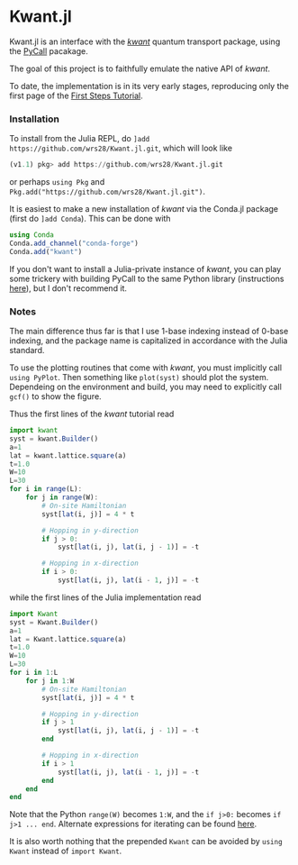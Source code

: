 # Kwant.jl

Kwant.jl is an interface with the [_kwant_](https://kwant-project.org) quantum transport package, using the [PyCall](https://github.com/JuliaPy/PyCall.jl) pacakage.

The goal of this project is to faithfully emulate the native API of _kwant_.

To date, the implementation is in its very early stages, reproducing only the first page of the [First Steps Tutorial](https://kwant-project.org/doc/1/tutorial/first_steps).

### Installation
To install from the Julia REPL, do `]add https://github.com/wrs28/Kwant.jl.git`, which will look like
````JULIA
(v1.1) pkg> add https://github.com/wrs28/Kwant.jl.git
````
or perhaps `using Pkg` and `Pkg.add("https://github.com/wrs28/Kwant.jl.git")`.

It is easiest to make a new installation of _kwant_ via the Conda.jl package (first do `]add Conda`). This can be done with
````JULIA
using Conda
Conda.add_channel("conda-forge")
Conda.add("kwant")
````
If you don't want to install a Julia-private instance of _kwant_, you can play some trickery with building PyCall to the same Python library (instructions [here](https://github.com/JuliaPy/PyCall.jl#specifying-the-python-version)), but I don't recommend it.

### Notes

The main difference thus far is that I use 1-base indexing instead of 0-base indexing, and the package name is capitalized in accordance with the Julia standard.

To use the plotting routines that come with _kwant_, you must implicitly call `using PyPlot`. Then something like `plot(syst)` should plot the system. Dependeing on the environment and build, you may need to explicitly call `gcf()` to show the figure.

Thus the first lines of the _kwant_ tutorial read
``` JULIA
import kwant
syst = kwant.Builder()
a=1
lat = kwant.lattice.square(a)
t=1.0
W=10
L=30
for i in range(L):
    for j in range(W):
        # On-site Hamiltonian
        syst[lat(i, j)] = 4 * t

        # Hopping in y-direction
        if j > 0:
            syst[lat(i, j), lat(i, j - 1)] = -t

        # Hopping in x-direction
        if i > 0:
            syst[lat(i, j), lat(i - 1, j)] = -t
```

while the first lines of the Julia implementation read
``` JULIA
import Kwant
syst = Kwant.Builder()
a=1
lat = Kwant.lattice.square(a)
t=1.0
W=10
L=30
for i in 1:L
    for j in 1:W
        # On-site Hamiltonian
        syst[lat(i, j)] = 4 * t

        # Hopping in y-direction
        if j > 1
            syst[lat(i, j), lat(i, j - 1)] = -t
        end

        # Hopping in x-direction
        if i > 1
            syst[lat(i, j), lat(i - 1, j)] = -t
        end
    end
end
```

Note that the Python `range(W)` becomes `1:W`, and the `if j>0:` becomes `if j>1 ... end`. Alternate expressions for iterating can be found [here](https://docs.julialang.org/en/v1/manual/arrays/#Iteration-1).

It is also worth nothing that the prepended `Kwant` can be avoided by `using Kwant` instead of `import Kwant`.
